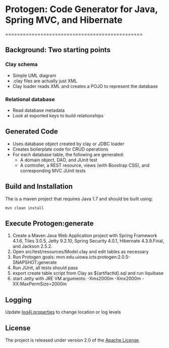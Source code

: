 # Protogen: Code Generator for Java, Spring MVC, and Hibernate
===============================================

## Background: Two starting points

### Clay schema 
* Simple UML diagram
* .clay files are actually just XML
* Clay loader reads XML and creates a POJO to represent the database

### Relational database
* Read database metadata
* Look at exported keys to build relationships

## Generated Code
* Uses database object created by clay or JDBC loader
* Creates boilerplate code for CRUD operations
* For each database table, the following are generated:
  * A domain object, DAO, and JUnit test
  * A controller, a REST resource, views (with Boostrap CSS), and corresponding MVC JUnit tests

## Build and Installation

The is a maven project that requires Java 1.7 and should be built using:

    mvn clean install
    
## Execute Protogen:generate
1. Create a Maven Java Web Application project with Spring Framework 4.1.6, Tiles 3.0.5, Jetty 9.2.10, Spring Security 4.0.1, Hibernate 4.3.9.Final, and Jackson 2.5.2.
2. Open src/test/resources/Model.clay and edit tables as necessary
3. Run Protogen goals: mvn edu.uiowa.icts:protogen:2.0.5-SNAPSHOT:generate
4. Run JUnit, all tests should pass
5. export create table script from Clay as ${artifactId}.sql and run liquibase
6. start Jetty with JRE VM arguments: -Xms2000m -Xmx2000m -XX:MaxPermSize=2000m

## Logging

Update [log4j.properties](src/main/resources/log4j.properties) to change location or log levels

## License

The project is released under version 2.0 of the [Apache License](http://www.apache.org/licenses/LICENSE-2.0).
